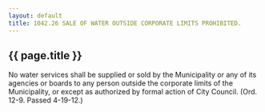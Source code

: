 ---
layout: default 
title: 1042.26 SALE OF WATER OUTSIDE CORPORATE LIMITS PROHIBITED.---

{{ page.title }}
----------------

No water services shall be supplied or sold by the Municipality or any
of its agencies or boards to any person outside the corporate limits of
the Municipality, or except as authorized by formal action of City
Council. (Ord. 12-9. Passed 4-19-12.)
